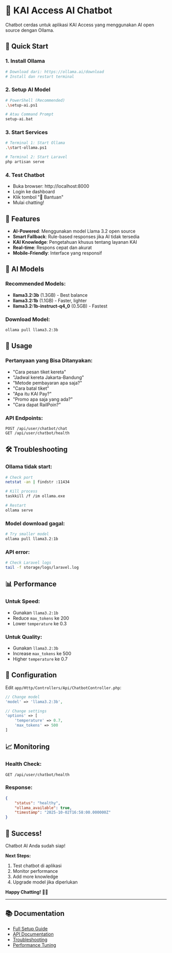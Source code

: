 # 🤖 KAI Access AI Chatbot

Chatbot cerdas untuk aplikasi KAI Access yang menggunakan AI open source dengan Ollama.

## 🚀 Quick Start

### 1. Install Ollama
```bash
# Download dari: https://ollama.ai/download
# Install dan restart terminal
```

### 2. Setup AI Model
```bash
# PowerShell (Recommended)
.\setup-ai.ps1

# Atau Command Prompt
setup-ai.bat
```

### 3. Start Services
```bash
# Terminal 1: Start Ollama
.\start-ollama.ps1

# Terminal 2: Start Laravel
php artisan serve
```

### 4. Test Chatbot
- Buka browser: http://localhost:8000
- Login ke dashboard
- Klik tombol "🤖 Bantuan"
- Mulai chatting!

## 🎯 Features

- **AI-Powered**: Menggunakan model Llama 3.2 open source
- **Smart Fallback**: Rule-based responses jika AI tidak tersedia
- **KAI Knowledge**: Pengetahuan khusus tentang layanan KAI
- **Real-time**: Respons cepat dan akurat
- **Mobile-Friendly**: Interface yang responsif

## 🧠 AI Models

### Recommended Models:
- **llama3.2:3b** (1.3GB) - Best balance
- **llama3.2:1b** (1.1GB) - Faster, lighter
- **llama3.2:1b-instruct-q4_0** (0.5GB) - Fastest

### Download Model:
```bash
ollama pull llama3.2:3b
```

## 📱 Usage

### Pertanyaan yang Bisa Ditanyakan:
- "Cara pesan tiket kereta"
- "Jadwal kereta Jakarta-Bandung"
- "Metode pembayaran apa saja?"
- "Cara batal tiket"
- "Apa itu KAI Pay?"
- "Promo apa saja yang ada?"
- "Cara dapat RailPoin?"

### API Endpoints:
```http
POST /api/user/chatbot/chat
GET /api/user/chatbot/health
```

## 🛠️ Troubleshooting

### Ollama tidak start:
```bash
# Check port
netstat -an | findstr :11434

# Kill process
taskkill /f /im ollama.exe

# Restart
ollama serve
```

### Model download gagal:
```bash
# Try smaller model
ollama pull llama3.2:1b
```

### API error:
```bash
# Check Laravel logs
tail -f storage/logs/laravel.log
```

## 📊 Performance

### Untuk Speed:
- Gunakan `llama3.2:1b`
- Reduce `max_tokens` ke 200
- Lower `temperature` ke 0.3

### Untuk Quality:
- Gunakan `llama3.2:3b`
- Increase `max_tokens` ke 500
- Higher `temperature` ke 0.7

## 🔧 Configuration

Edit `app/Http/Controllers/Api/ChatbotController.php`:

```php
// Change model
'model' => 'llama3.2:3b',

// Change settings
'options' => [
    'temperature' => 0.7,
    'max_tokens' => 500
]
```

## 📈 Monitoring

### Health Check:
```http
GET /api/user/chatbot/health
```

### Response:
```json
{
    "status": "healthy",
    "ollama_available": true,
    "timestamp": "2025-10-02T16:58:00.000000Z"
}
```

## 🎉 Success!

Chatbot AI Anda sudah siap! 

**Next Steps:**
1. Test chatbot di aplikasi
2. Monitor performance
3. Add more knowledge
4. Upgrade model jika diperlukan

**Happy Chatting!** 🤖✨

---

## 📚 Documentation

- [Full Setup Guide](AI-SETUP.md)
- [API Documentation](AI-SETUP.md#api-endpoints)
- [Troubleshooting](AI-SETUP.md#troubleshooting)
- [Performance Tuning](AI-SETUP.md#performance-optimization)

